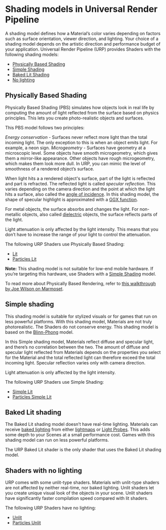 # Shading models in Universal Render Pipeline

A shading model defines how a Material’s color varies depending on factors such as surface orientation, viewer direction, and lighting. Your choice of a shading model depends on the artistic direction and performance budget of your application. Universal Render Pipeline (URP) provides Shaders with the following shading models:

- [Physically Based Shading](#physically-based-shading)
- [Simple Shading](#simple-shading)
- [Baked Lit Shading](#baked-lit-shading)
- [No lighting](#shaders-with-no-lighting)

## Physically Based Shading

Physically Based Shading (PBS) simulates how objects look in real life by computing the amount of light reflected from the surface based on physics principles. This lets you create photo-realistic objects and surfaces.

This PBS model follows two principles:

_Energy conservation_ - Surfaces never reflect more light than the total incoming light. The only exception to this is when an object emits light. For example, a neon sign.
_Microgeometry_ - Surfaces have geometry at a microscopic level. Some objects have smooth microgeometry, which gives them a mirror-like appearance. Other objects have rough microgeometry, which makes them look more dull. In URP, you can mimic the level of smoothness of a rendered object’s surface.

When light hits a a rendered object's surface, part of the light is reflected and part is refracted. The reflected light is called _specular reflection_. This varies depending on the camera direction and the point at which the light hits a surface, also called the [angle of incidence](<https://en.wikipedia.org/wiki/Angle_of_incidence_(optics)>). In this shading model, the shape of specular highlight is approximated with a [GGX function](https://blogs.unity3d.com/2016/01/25/ggx-in-unity-5-3/).

For metal objects, the surface absorbs and changes the light. For non-metallic objects, also called [dielectric](<https://en.wikipedia.org/wiki/Dielectric>) objects, the surface reflects parts of the light.

Light attenuation is only affected by the light intensity. This means that you don’t have to increase the range of your light to control the attenuation.

The following URP Shaders use Physically Based Shading:

- [Lit](lit-shader.md)
- [Particles Lit](particles-lit-shader.md)

**Note:** This shading model is not suitable for low-end mobile hardware. If you’re targeting this hardware, use Shaders with a [Simple Shading](#simple-shading) model.

To read more about Physically Based Rendering, refer to [this walkthrough by Joe Wilson on Marmoset](https://marmoset.co/posts/physically-based-rendering-and-you-can-too/).
## Simple shading

This shading model is suitable for stylized visuals or for games that run on less powerful platforms. With this shading model, Materials are not truly photorealistic. The Shaders do not conserve energy. This shading model is based on the [Blinn-Phong](https://en.wikipedia.org/wiki/Blinn%E2%80%93Phong_shading_model) model.

In this Simple shading model, Materials reflect diffuse and specular light, and there’s no correlation between the two. The amount of diffuse and specular light reflected from Materials depends on the properties you select for the Material and the total reflected light can therefore exceed the total incoming light. Specular reflection varies only with camera direction.

Light attenuation is only affected by the light intensity.

The following URP Shaders use Simple Shading:

- [Simple Lit](simple-lit-shader.md)
- [Particles Simple Lit](particles-simple-lit-shader.md)

## Baked Lit shading

The Baked Lit shading model doesn’t have real-time lighting. Materials can receive [baked lighting](https://docs.unity3d.com/Manual/LightMode-Baked.html) from either [lightmaps](https://docs.unity3d.com/Manual/Lightmapping.html) or [Light Probes](<https://docs.unity3d.com/Manual/LightProbes.html>). This adds some depth to your Scenes at a small performance cost. Games with this shading model can run on less powerful platforms.

The URP Baked Lit shader is the only shader that uses the Baked Lit shading model.

## Shaders with no lighting

URP comes with some unlit-type shaders. Materials with unlit-type shaders are not affected by neither real-time, nor baked lighting. Unlit shaders let you create unique visual look of the objects in your scene. Unlit shaders have significantly faster compilation speed compared with lit shaders.

The following URP Shaders have no lighting:
- [Unlit](unlit-shader.md)
- [Particles Unlit](particles-unlit-shader.md)
